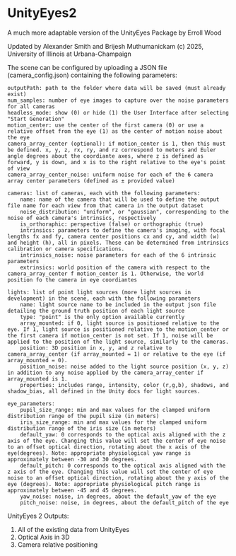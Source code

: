 # UnityEyes2
A much more adaptable version of the UnityEyes Package by Erroll Wood

Updated by Alexander Smith and Brijesh Muthumanickam
(c) 2025, University of Illinois at Urbana-Champaign

The scene can be configured by uploading a JSON file (camera_config.json) containing the following parameters:

    outputPath: path to the folder where data will be saved (must already exist)
    num_samples: number of eye images to capture over the noise parameters for all cameras
    headless_mode: show (0) or hide (1) the User Interface after selecting "Start Generation"
    motion_center: use the center of the first camera (0) or use a relative offset from the eye (1) as the center of motion noise about the eye
    camera_array_center (optional): if motion_center is 1, then this must be defined. x, y, z, rx, ry, and rz correspond to meters and Euler angle degrees about the coordiante axes, where z is defined as forward, y is down, and x is to the right relative to the eye's point of view
    camera_array_center_noise: uniform noise for each of the 6 camera array center parameters (defined as ± provided value)

    cameras: list of cameras, each with the following parameters:
        name: name of the camera that will be used to define the output file name for each view from that camera in the output dataset
        noise_distribution: "uniform", or "gaussian", corresponding to the noise of each camera's intrinsics, respectively
        is_orthoraphic: perspective (false) or orthographic (true)
        intrinsics: parameters to define the camera's imaging, with focal lengths fx and fy, camera center positions cx and cy, and width (w) and height (h), all in pixels. These can be determined from intrinsics calibration or camera specifications.
        intrinsics_noise: noise parameters for each of the 6 intrinsic parameters
        extrinsics: world position of the camera with respect to the camera_array_center f motion_center is 1. Otherwise, the world position fo the camera in eye coordiantes

    lights: list of point light sources (more light sources in development) in the scene, each with the following parameters
        name: light source name to be included in the output json file detailing the ground truth position of each light source
        type: "point" is the only option available currently
        array_mounted: if 0, light source is positioned relative to the eye. If 1, light source is positioned relative to the motion_center or the first camera if motion_center is not set. If 1, noise will be applied to the position of the light source, similarly to the cameras.
        position: 3D position in x, y, and z relative to camera_array_center (if array_mounted = 1) or relative to the eye (if array_mounted = 0).
        position_noise: noise added to the light source position (x, y, z) in addition to any noise applied by the camera_array_center if array_mounted is 1.
        properties: includes range, intensity, color (r,g,b), shadows, and shadow_bias, all defined in the Unity docs for light sources.

    eye_parameters:
        pupil_size_range: min and max values for the clamped uniform distribution range of the pupil size (in meters)
        iris_size_range: min and max values for the clamped uniform distribution range of the iris size (in meters)
        default_yaw: 0 corresponds to the optical axis aligned with the z axis of the eye. Changing this value will set the center of eye noise to an offset optical direction, rotating about the x axis of the eye(degrees). Note: appropriate physiological yaw range is approximately between -30 and 30 degrees.
        default_pitch: 0 corresponds to the optical axis aligned with the z axis of the eye. Changing this value will set the center of eye noise to an offset optical direction, rotating about the y axis of the eye (degrees). Note: appropriate physiological pitch range is approximately between -45 and 45 degrees.
        yaw_noise: noise, in degrees, about the default_yaw of the eye
        pitch_noise: noise, in degrees, about the default_pitch of the eye

UnityEyes 2 Outputs:
1) All of the existing data from UnityEyes
2) Optical Axis in 3D
3) Camera relative positioning